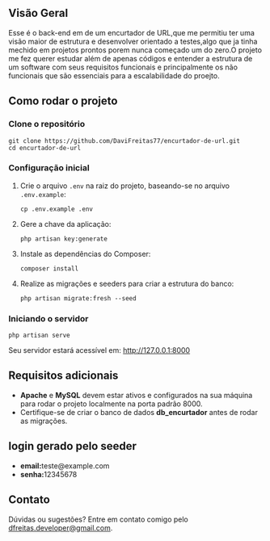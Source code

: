 
<h2>Visão Geral</h2>

<p> Esse é o back-end em de um encurtador de URL,que me permitiu ter uma visão maior de estrutura e desenvolver orientado a testes,algo que ja tinha mechido em projetos prontos porem nunca começado um do zero.O projeto me fez querer estudar além de apenas códigos e entender a estrutura de um software com seus requisitos funcionais e principalmente os não funcionais  que são essenciais para a escalabilidade do proejto.</p>

<h2>Como rodar o projeto</h2>

<h3>Clone o repositório</h3>

<pre><code>git clone https://github.com/DaviFreitas77/encurtador-de-url.git
cd encurtador-de-url
</code></pre>

<h3>Configuração inicial</h3>

<ol>
  <li>Crie o arquivo <code>.env</code> na raiz do projeto, baseando-se no arquivo <code>.env.example</code>:
    <pre><code>cp .env.example .env</code></pre>
  </li>
  <li>Gere a chave da aplicação:
    <pre><code>php artisan key:generate</code></pre>
  </li>
  <li>Instale as dependências do Composer:
    <pre><code>composer install</code></pre>
  </li>
  <li>Realize as migrações e seeders para criar a estrutura do banco:
    <pre><code>php artisan migrate:fresh --seed</code></pre>
  </li>
</ol>

<h3>Iniciando o servidor</h3>

<pre><code>php artisan serve</code></pre>

<p>Seu servidor estará acessível em: <a href="http://127.0.0.1:8000">http://127.0.0.1:8000</a></p>

<h2>Requisitos adicionais</h2>

<ul>
  <li><strong>Apache</strong> e <strong>MySQL</strong> devem estar ativos e configurados na sua máquina para rodar o projeto localmente na porta padrão 8000.</li>
  <li>Certifique-se de criar o banco de dados <strong>db_encurtador</strong> antes de rodar as migrações.</li>
</ul>

<h2>login gerado pelo seeder </h2>

<ul>
  <li><strong>email:</strong>teste@example.com</li>
 <li><strong>senha:</strong>12345678</li>
</ul>




<h2>Contato</h2>

<p>Dúvidas ou sugestões? Entre em contato comigo pelo <a href="mailto:dfreitas.developer@gmail.com">dfreitas.developer@gmail.com</a>.</p>

